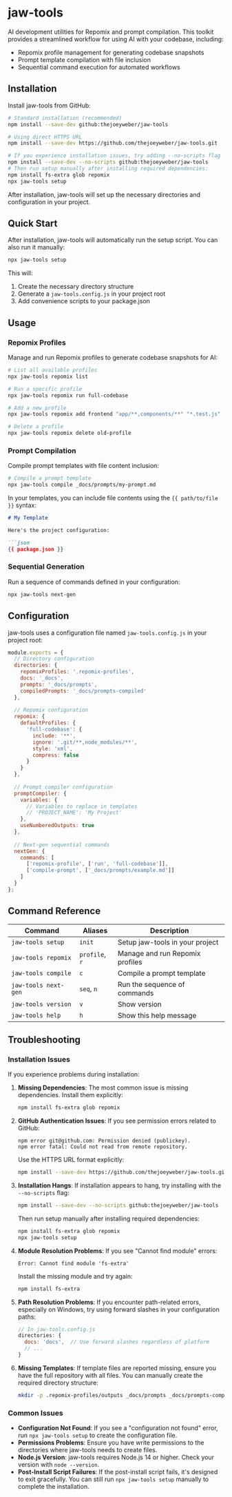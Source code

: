 # jaw-tools

AI development utilities for Repomix and prompt compilation. This toolkit provides a streamlined workflow for using AI with your codebase, including:

- Repomix profile management for generating codebase snapshots
- Prompt template compilation with file inclusion
- Sequential command execution for automated workflows

## Installation

Install jaw-tools from GitHub:

```bash
# Standard installation (recommended)
npm install --save-dev github:thejoeyweber/jaw-tools

# Using direct HTTPS URL
npm install --save-dev https://github.com/thejoeyweber/jaw-tools.git

# If you experience installation issues, try adding --no-scripts flag
npm install --save-dev --no-scripts github:thejoeyweber/jaw-tools
# Then run setup manually after installing required dependencies:
npm install fs-extra glob repomix
npx jaw-tools setup
```

After installation, jaw-tools will set up the necessary directories and configuration in your project.

## Quick Start

After installation, jaw-tools will automatically run the setup script. You can also run it manually:

```bash
npx jaw-tools setup
```

This will:
1. Create the necessary directory structure
2. Generate a `jaw-tools.config.js` in your project root
3. Add convenience scripts to your package.json

## Usage

### Repomix Profiles

Manage and run Repomix profiles to generate codebase snapshots for AI:

```bash
# List all available profiles
npx jaw-tools repomix list

# Run a specific profile
npx jaw-tools repomix run full-codebase

# Add a new profile
npx jaw-tools repomix add frontend "app/**,components/**" "*.test.js"

# Delete a profile
npx jaw-tools repomix delete old-profile
```

### Prompt Compilation

Compile prompt templates with file content inclusion:

```bash
# Compile a prompt template
npx jaw-tools compile _docs/prompts/my-prompt.md
```

In your templates, you can include file contents using the `{{ path/to/file }}` syntax:

```markdown
# My Template

Here's the project configuration:

```json
{{ package.json }}
```

### Sequential Generation

Run a sequence of commands defined in your configuration:

```bash
npx jaw-tools next-gen
```

## Configuration

jaw-tools uses a configuration file named `jaw-tools.config.js` in your project root:

```javascript
module.exports = {
  // Directory configuration
  directories: {
    repomixProfiles: '.repomix-profiles',
    docs: '_docs',
    prompts: '_docs/prompts',
    compiledPrompts: '_docs/prompts-compiled'
  },
  
  // Repomix configuration
  repomix: {
    defaultProfiles: {
      'full-codebase': {
        include: '**',
        ignore: '.git/**,node_modules/**',
        style: 'xml',
        compress: false
      }
    }
  },
  
  // Prompt compiler configuration
  promptCompiler: {
    variables: {
      // Variables to replace in templates
      // 'PROJECT_NAME': 'My Project'
    },
    useNumberedOutputs: true
  },
  
  // Next-gen sequential commands
  nextGen: {
    commands: [
      ['repomix-profile', ['run', 'full-codebase']],
      ['compile-prompt', ['_docs/prompts/example.md']]
    ]
  }
};
```

## Command Reference

| Command | Aliases | Description |
|---------|---------|-------------|
| `jaw-tools setup` | `init` | Setup jaw-tools in your project |
| `jaw-tools repomix` | `profile`, `r` | Manage and run Repomix profiles |
| `jaw-tools compile` | `c` | Compile a prompt template |
| `jaw-tools next-gen` | `seq`, `n` | Run the sequence of commands |
| `jaw-tools version` | `v` | Show version |
| `jaw-tools help` | `h` | Show this help message |

## Troubleshooting

### Installation Issues

If you experience problems during installation:

1. **Missing Dependencies**: The most common issue is missing dependencies. Install them explicitly:
   ```bash
   npm install fs-extra glob repomix
   ```

2. **GitHub Authentication Issues**: If you see permission errors related to GitHub:
   ```
   npm error git@github.com: Permission denied (publickey).
   npm error fatal: Could not read from remote repository.
   ```
   Use the HTTPS URL format explicitly:
   ```bash
   npm install --save-dev https://github.com/thejoeyweber/jaw-tools.git
   ```

3. **Installation Hangs**: If installation appears to hang, try installing with the `--no-scripts` flag:
   ```bash
   npm install --save-dev --no-scripts github:thejoeyweber/jaw-tools
   ```
   Then run setup manually after installing required dependencies:
   ```bash
   npm install fs-extra glob repomix
   npx jaw-tools setup
   ```

4. **Module Resolution Problems**: If you see "Cannot find module" errors:
   ```
   Error: Cannot find module 'fs-extra'
   ```
   Install the missing module and try again:
   ```bash
   npm install fs-extra
   ```

5. **Path Resolution Problems**: If you encounter path-related errors, especially on Windows, try using forward slashes in your configuration paths:
   ```js
   // In jaw-tools.config.js
   directories: {
     docs: 'docs',  // Use forward slashes regardless of platform
     // ...
   }
   ```

6. **Missing Templates**: If template files are reported missing, ensure you have the full repository with all files. You can manually create the required directory structure:
   ```bash
   mkdir -p .repomix-profiles/outputs _docs/prompts _docs/prompts-compiled
   ```

### Common Issues

- **Configuration Not Found**: If you see a "configuration not found" error, run `npx jaw-tools setup` to create the configuration file.
- **Permissions Problems**: Ensure you have write permissions to the directories where jaw-tools needs to create files.
- **Node.js Version**: jaw-tools requires Node.js 14 or higher. Check your version with `node --version`.
- **Post-Install Script Failures**: If the post-install script fails, it's designed to exit gracefully. You can still run `npx jaw-tools setup` manually to complete the installation. 